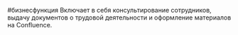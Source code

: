 #бизнесфункция 
Включает в себя консультирование сотрудников, выдачу документов о трудовой деятельности и оформление материалов на Confluence.